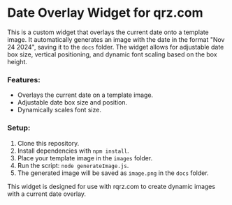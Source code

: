 
# Date Overlay Widget for qrz.com

This is a custom widget that overlays the current date onto a template image. It automatically generates an image with the date in the format "Nov 24 2024", saving it to the `docs` folder. The widget allows for adjustable date box size, vertical positioning, and dynamic font scaling based on the box height.

### Features:
- Overlays the current date on a template image.
- Adjustable date box size and position.
- Dynamically scales font size.

### Setup:
1. Clone this repository.
2. Install dependencies with `npm install`.
3. Place your template image in the `images` folder.
4. Run the script: `node generateImage.js`.
5. The generated image will be saved as `image.png` in the `docs` folder.

This widget is designed for use with rqrz.com to create dynamic images with a current date overlay.

